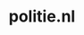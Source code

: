 ---
layout: post
title:  "politie.nl"
internal_url:  "/data/politie.nl.html"
categories: dutchgov
---